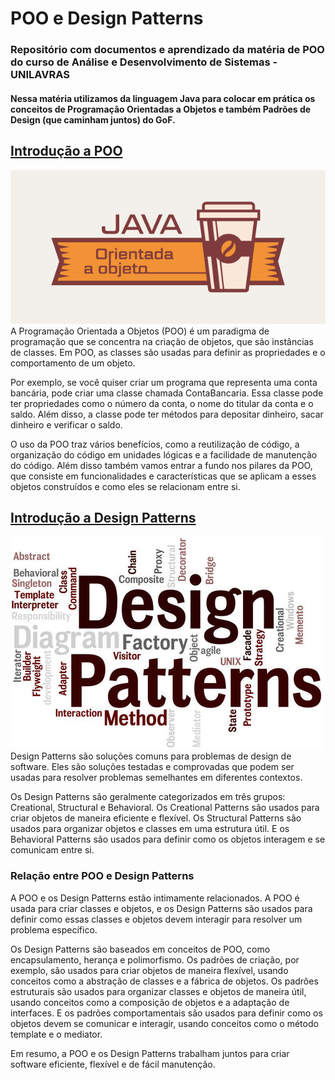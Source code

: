 # POO e Design Patterns
### Repositório com documentos e aprendizado da matéria de POO do curso de Análise e Desenvolvimento de Sistemas - UNILAVRAS
#### Nessa matéria utilizamos da linguagem Java para colocar em prática os conceitos de Programação Orientadas a Objetos e também Padrões de Design (que caminham juntos) do GoF.

## [Introdução a POO](./POO/)
![Java POO](imgs/java_oop.png)
A Programação Orientada a Objetos (POO) é um paradigma de programação que se concentra na criação de objetos, que são instâncias de classes. Em POO, as classes são usadas para definir as propriedades e o comportamento de um objeto.

Por exemplo, se você quiser criar um programa que representa uma conta bancária, pode criar uma classe chamada ContaBancaria. Essa classe pode ter propriedades como o número da conta, o nome do titular da conta e o saldo. Além disso, a classe pode ter métodos para depositar dinheiro, sacar dinheiro e verificar o saldo.

O uso da POO traz vários benefícios, como a reutilização de código, a organização do código em unidades lógicas e a facilidade de manutenção do código. Além disso também vamos entrar a fundo nos pilares da POO, que consiste em funcionalidades e características que se aplicam a esses objetos construídos e como eles se relacionam entre si.

## [Introdução a Design Patterns](./Design_Patterns/)
![design patterns](imgs/patterns-design.jpg)
Design Patterns são soluções comuns para problemas de design de software. Eles são soluções testadas e comprovadas que podem ser usadas para resolver problemas semelhantes em diferentes contextos.

Os Design Patterns são geralmente categorizados em três grupos: Creational, Structural e Behavioral. Os Creational Patterns são usados para criar objetos de maneira eficiente e flexível. Os Structural Patterns são usados para organizar objetos e classes em uma estrutura útil. E os Behavioral Patterns são usados para definir como os objetos interagem e se comunicam entre si.

### Relação entre POO e Design Patterns
A POO e os Design Patterns estão intimamente relacionados. A POO é usada para criar classes e objetos, e os Design Patterns são usados para definir como essas classes e objetos devem interagir para resolver um problema específico.

Os Design Patterns são baseados em conceitos de POO, como encapsulamento, herança e polimorfismo. Os padrões de criação, por exemplo, são usados para criar objetos de maneira flexível, usando conceitos como a abstração de classes e a fábrica de objetos. Os padrões estruturais são usados para organizar classes e objetos de maneira útil, usando conceitos como a composição de objetos e a adaptação de interfaces. E os padrões comportamentais são usados para definir como os objetos devem se comunicar e interagir, usando conceitos como o método template e o mediator.

Em resumo, a POO e os Design Patterns trabalham juntos para criar software eficiente, flexível e de fácil manutenção.